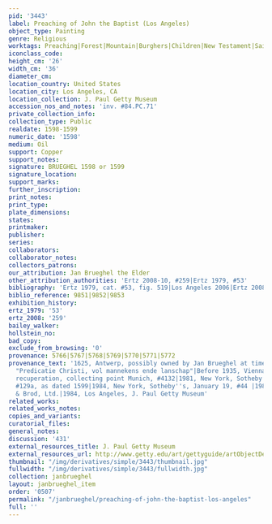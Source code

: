 ```yaml
---
pid: '3443'
label: Preaching of John the Baptist (Los Angeles)
object_type: Painting
genre: Religious
worktags: Preaching|Forest|Mountain|Burghers|Children|New Testament|Saint
iconclass_code:
height_cm: '26'
width_cm: '36'
diameter_cm:
location_country: United States
location_city: Los Angeles, CA
location_collection: J. Paul Getty Museum
accession_nos_and_notes: 'inv. #84.PC.71'
private_collection_info:
collection_type: Public
realdate: 1598-1599
numeric_date: '1598'
medium: Oil
support: Copper
support_notes:
signature: BRUEGHEL 1598 or 1599
signature_location:
support_marks:
further_inscription:
print_notes:
print_type:
plate_dimensions:
states:
printmaker:
publisher:
series:
collaborators:
collaborator_notes:
collectors_patrons:
our_attribution: Jan Brueghel the Elder
other_attribution_authorities: 'Ertz 2008-10, #259|Ertz 1979, #53'
bibliography: 'Ertz 1979, cat. #53, fig. 519|Los Angeles 2006|Ertz 2008-10, cat. #259'
biblio_reference: 9851|9852|9853
exhibition_history:
ertz_1979: '53'
ertz_2008: '259'
bailey_walker:
hollstein_no:
bad_copy:
exclude_from_browsing: '0'
provenance: 5766|5767|5768|5769|5770|5771|5772
provenance_text: '1625, Antwerp, possibly owned by Jan Brueghel at time of his death:
  "Predicatie Christi, vol mannekens ende lanschap"|Before 1935, Vienna, Private Collection|1947,
  recuperation, collecting point Munich, #4132|1981, New York, Sotheby''s, June 11,
  #129a, as dated 1599|1984, New York, Sotheby''s, January 19, #44 |1984, Noortman
  & Brod, Ltd.|1984, Los Angeles, J. Paul Getty Museum'
related_works:
related_works_notes:
copies_and_variants:
curatorial_files:
general_notes:
discussion: '431'
external_resources_title: J. Paul Getty Museum
external_resources_url: http://www.getty.edu/art/gettyguide/artObjectDetails
thumbnail: "/img/derivatives/simple/3443/thumbnail.jpg"
fullwidth: "/img/derivatives/simple/3443/fullwidth.jpg"
collection: janbrueghel
layout: janbrueghel_item
order: '0507'
permalink: "/janbrueghel/preaching-of-john-the-baptist-los-angeles"
full: ''
---
```

